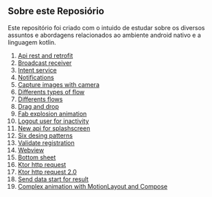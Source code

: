 ## Sobre este Reposiório

<p align="left">
  Este repositório foi criado com o intuido de estudar sobre os diversos assuntos e abordagens relacionados ao ambiente android nativo e a linguagem kotlin.
</p>

1. [Api rest and retrofit](/ApiRest_Retrofit)
2. [Broadcast receiver](/Broadcast_Receiver)
3. [Intent service](/Intent_Service)
4. [Notifications](/Notifications)
5. [Capture images with camera](/Capture_Image_Camera)
6. [Differents types of flow](/Differents_flows)
7. [Differents flows](/KotlinFlows)
8. [Drag and drop](/DragAndDrop)
9. [Fab explosion animation](/Fab_explosion_animation)
10. [Logout user for inactivity](/LogoutUserForInactivity)
11. [New api for splashscreen](/New_Api_SplashScreen)
13. [Six desing patterns](/Six_Design_Patterns)
14. [Validate registration](/Validate_registration)
15. [Webview](/WebView)
16. [Bottom sheet](/bottom_sheet)
17. [Ktor http request](/ktor_http_request)
18. [Ktor http request 2.0](/ktor_http_request_2.0)
19. [Send data start for result](/sendDataStartForResult)
20. [Complex animation with MotionLayout and Compose](/AnimationWithMotionLayout)
